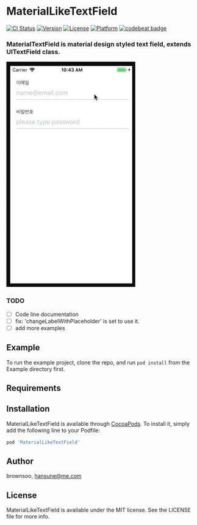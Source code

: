 # MaterialLikeTextField

[![CI Status](https://img.shields.io/travis/brownsoo/MaterialLikeTextField.svg?style=flat)](https://travis-ci.org/brownsoo/MaterialLikeTextField)
[![Version](https://img.shields.io/cocoapods/v/MaterialLikeTextField.svg?style=flat)](https://cocoapods.org/pods/MaterialLikeTextField)
[![License](https://img.shields.io/cocoapods/l/MaterialLikeTextField.svg?style=flat)](https://cocoapods.org/pods/MaterialLikeTextField)
[![Platform](https://img.shields.io/cocoapods/p/MaterialLikeTextField.svg?style=flat)](https://cocoapods.org/pods/MaterialLikeTextField)
[![codebeat badge](https://codebeat.co/badges/66d4804e-dd31-425a-bd26-6dbc724a5640)](https://codebeat.co/projects/github-com-brownsoo-materialliketextfield-master)

### MaterialTextField is material design styled text field, extends UITextField class.

![Demo for MaterialLikeTextField](mf-sample.gif)

### TODO

- [ ] Code line documentation
- [ ] fix: 'changeLabelWithPlaceholder' is set to use it.
- [ ] add more examples

## Example

To run the example project, clone the repo, and run `pod install` from the Example directory first.

## Requirements

## Installation

MaterialLikeTextField is available through [CocoaPods](https://cocoapods.org). To install
it, simply add the following line to your Podfile:

```ruby
pod 'MaterialLikeTextField'
```

## Author

brownsoo, hansune@me.com

## License

MaterialLikeTextField is available under the MIT license. See the LICENSE file for more info.

